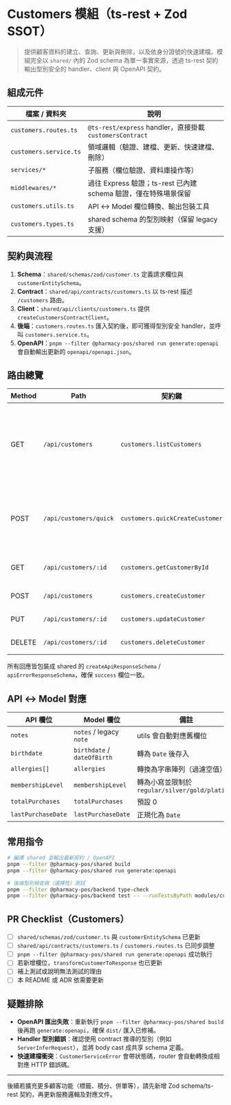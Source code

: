 ﻿# Customers 模組（ts-rest + Zod SSOT）

> 提供顧客資料的建立、查詢、更新與刪除，以及依身分證號的快速建檔。模組完全以 `shared/` 內的 Zod schema 為單一事實來源，透過 ts-rest 契約輸出型別安全的 handler、client 與 OpenAPI 契約。

## 組成元件

| 檔案 / 資料夾 | 說明 |
| --- | --- |
| `customers.routes.ts` | `@ts-rest/express` handler，直接掛載 `customersContract` |
| `customers.service.ts` | 領域邏輯（驗證、建檔、更新、快速建檔、刪除） |
| `services/*` | 子服務（欄位驗證、資料庫操作等） |
| `middlewares/*` | 過往 Express 驗證；ts-rest 已內建 schema 驗證，僅在特殊場景保留 |
| `customers.utils.ts` | API ↔ Model 欄位轉換、輸出包裝工具 |
| `customers.types.ts` | shared schema 的型別映射（保留 legacy 支援） |

## 契約與流程

1. **Schema**：`shared/schemas/zod/customer.ts` 定義請求欄位與 `customerEntitySchema`。
2. **Contract**：`shared/api/contracts/customers.ts` 以 ts-rest 描述 `/customers` 路由。
3. **Client**：`shared/api/clients/customers.ts` 提供 `createCustomersContractClient`。
4. **後端**：`customers.routes.ts` 匯入契約後，即可獲得型別安全 handler，並呼叫 `customers.service.ts`。
5. **OpenAPI**：`pnpm --filter @pharmacy-pos/shared run generate:openapi` 會自動輸出更新的 `openapi/openapi.json`。

## 路由總覽

| Method | Path | 契約鍵 | 說明 |
| --- | --- | --- | --- |
| GET | `/api/customers` | `customers.listCustomers` | 目前回傳全部顧客（預留 query 擴充） |
| POST | `/api/customers/quick` | `customers.quickCreateCustomer` | 依身分證號快速建/更新顧客 |
| GET | `/api/customers/:id` | `customers.getCustomerById` | 取得顧客細節 |
| POST | `/api/customers` | `customers.createCustomer` | 建立顧客 |
| PUT | `/api/customers/:id` | `customers.updateCustomer` | 更新顧客 |
| DELETE | `/api/customers/:id` | `customers.deleteCustomer` | 刪除顧客 |

所有回應皆包裝成 shared 的 `createApiResponseSchema` / `apiErrorResponseSchema`，確保 `success` 欄位一致。

## API ↔ Model 對應

| API 欄位 | Model 欄位 | 備註 |
| --- | --- | --- |
| `notes` | `notes` / legacy `note` | utils 會自動對應舊欄位 |
| `birthdate` | `birthdate` / `dateOfBirth` | 轉為 `Date` 後存入 |
| `allergies[]` | `allergies` | 轉換為字串陣列（過濾空值） |
| `membershipLevel` | `membershipLevel` | 轉為小寫並限制於 `regular/silver/gold/platinum` |
| `totalPurchases` | `totalPurchases` | 預設 0 |
| `lastPurchaseDate` | `lastPurchaseDate` | 正規化為 `Date` |

## 常用指令

```bash
# 編譯 shared 並輸出最新契約 / OpenAPI
pnpm --filter @pharmacy-pos/shared build
pnpm --filter @pharmacy-pos/shared run generate:openapi

# 後端型別檢查與（選擇性）測試
pnpm --filter @pharmacy-pos/backend type-check
pnpm --filter @pharmacy-pos/backend test -- --runTestsByPath modules/customers
```

## PR Checklist（Customers）

- [ ] `shared/schemas/zod/customer.ts` 與 `customerEntitySchema` 已更新
- [ ] `shared/api/contracts/customers.ts` / `customers.routes.ts` 已同步調整
- [ ] `pnpm --filter @pharmacy-pos/shared run generate:openapi` 成功執行
- [ ] 若新增欄位，`transformCustomerToResponse` 也已更新
- [ ] 補上測試或說明無法測試的理由
- [ ] 本 README 或 ADR 依需要更新

## 疑難排除

- **OpenAPI 匯出失敗**：重新執行 `pnpm --filter @pharmacy-pos/shared build` 後再跑 `generate:openapi`，確保 `dist/` 匯入已修補。
- **Handler 型別錯誤**：確認使用 contract 推導的型別（例如 `ServerInferRequest`），並將 body cast 成共享 schema 定義。
- **快速建檔衝突**：`CustomerServiceError` 會帶狀態碼，router 會自動轉換成相對應 HTTP 錯誤碼。

---

後續若擴充更多顧客功能（標籤、積分、併單等），請先新增 Zod schema/ts-rest 契約，再更新服務邏輯及對應文件。
